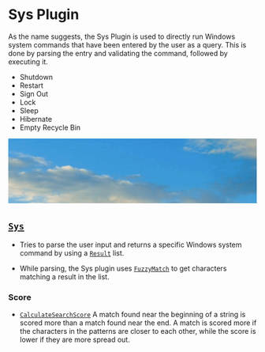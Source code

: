# Sys Plugin

As the name suggests, the Sys Plugin is used to directly run Windows system commands that have been entered by the user as a query. This is done by parsing the entry and validating the command, followed by executing it.

* Shutdown
* Restart
* Sign Out
* Lock
* Sleep
* Hibernate
* Empty Recycle Bin

![Image of Sys plugin](/doc/images/launcher/plugins/sys.gif)

## [`Sys`](/src/modules/launcher/Plugins/Microsoft.Plugin.Sys/main.cs)

* Tries to parse the user input and returns a specific Windows system command by using a [`Result`](/src/modules/launcher/Wox.Plugin/Result.cs) list.

* While parsing, the Sys plugin uses [`FuzzyMatch`](/src/modules/launcher/Wox.Infrastructure/StringMatcher.cs) to get characters matching a result in the list.

### Score

* [`CalculateSearchScore`](/src/modules/launcher/Wox.Infrastructure/StringMatcher.cs) A match found near the beginning of a string is scored more than a match found near the end. A match is scored more if the characters in the patterns are closer to each other, while the score is lower if they are more spread out.
